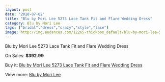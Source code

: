 ```yaml
---
layout: post
date: '2018-07-02'
title: "Blu by Mori Lee 5273 Lace Tank Fit and Flare Wedding Dress"
category: Blu by Mori Lee
tags: ["bridal","dress","crazy","style","lace"]
image: http://img.eudances.com/12265-thickbox_default/blu-by-mori-lee-5273-lace-tank-fit-and-flare-wedding-dress.jpg
---
```

Blu by Mori Lee 5273 Lace Tank Fit and Flare Wedding Dress

On Sales: **$392.99**
<a href="https://www.eudances.com/en/blu-by-mori-lee/3816-blu-by-mori-lee-5273-lace-tank-fit-and-flare-wedding-dress.html"><amp-img layout="responsive" width="600" height="600" src="//img.eudances.com/12265-thickbox_default/blu-by-mori-lee-5273-lace-tank-fit-and-flare-wedding-dress.jpg" alt="Blu by Mori Lee 5273 Lace Tank Fit and Flare Wedding Dress 0" /></a>
<a href="https://www.eudances.com/en/blu-by-mori-lee/3816-blu-by-mori-lee-5273-lace-tank-fit-and-flare-wedding-dress.html"><amp-img layout="responsive" width="600" height="600" src="//img.eudances.com/12269-thickbox_default/blu-by-mori-lee-5273-lace-tank-fit-and-flare-wedding-dress.jpg" alt="Blu by Mori Lee 5273 Lace Tank Fit and Flare Wedding Dress 1" /></a>
<a href="https://www.eudances.com/en/blu-by-mori-lee/3816-blu-by-mori-lee-5273-lace-tank-fit-and-flare-wedding-dress.html"><amp-img layout="responsive" width="600" height="600" src="//img.eudances.com/12268-thickbox_default/blu-by-mori-lee-5273-lace-tank-fit-and-flare-wedding-dress.jpg" alt="Blu by Mori Lee 5273 Lace Tank Fit and Flare Wedding Dress 2" /></a>
<a href="https://www.eudances.com/en/blu-by-mori-lee/3816-blu-by-mori-lee-5273-lace-tank-fit-and-flare-wedding-dress.html"><amp-img layout="responsive" width="600" height="600" src="//img.eudances.com/12267-thickbox_default/blu-by-mori-lee-5273-lace-tank-fit-and-flare-wedding-dress.jpg" alt="Blu by Mori Lee 5273 Lace Tank Fit and Flare Wedding Dress 3" /></a>
<a href="https://www.eudances.com/en/blu-by-mori-lee/3816-blu-by-mori-lee-5273-lace-tank-fit-and-flare-wedding-dress.html"><amp-img layout="responsive" width="600" height="600" src="//img.eudances.com/12266-thickbox_default/blu-by-mori-lee-5273-lace-tank-fit-and-flare-wedding-dress.jpg" alt="Blu by Mori Lee 5273 Lace Tank Fit and Flare Wedding Dress 4" /></a>

Buy it: [Blu by Mori Lee 5273 Lace Tank Fit and Flare Wedding Dress](https://www.eudances.com/en/blu-by-mori-lee/3816-blu-by-mori-lee-5273-lace-tank-fit-and-flare-wedding-dress.html "Blu by Mori Lee 5273 Lace Tank Fit and Flare Wedding Dress")

View more: [Blu by Mori Lee](https://www.eudances.com/en/39-blu-by-mori-lee "Blu by Mori Lee")